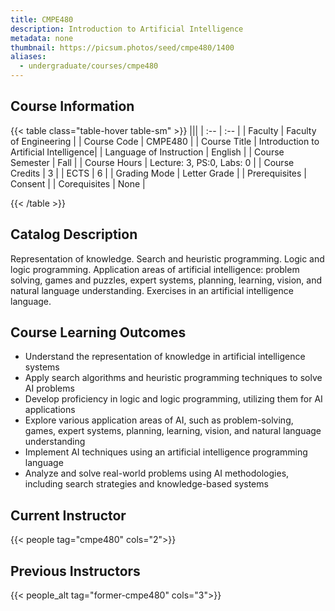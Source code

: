 ```yaml
---
title: CMPE480
description: Introduction to Artificial Intelligence
metadata: none
thumbnail: https://picsum.photos/seed/cmpe480/1400
aliases:
  - undergraduate/courses/cmpe480
---
```


## Course Information

<!-- prettier-ignore-start -->
{{< table class="table-hover table-sm" >}}
|||
| :-- | :-- |
| Faculty | Faculty of Engineering |
| Course Code | CMPE480 |
| Course Title | Introduction to Artificial Intelligence|
| Language of Instruction | English |
| Course Semester | Fall |
| Course Hours | Lecture: 3, PS:0, Labs: 0 |
| Course Credits | 3 |
| ECTS | 6 |
| Grading Mode | Letter Grade |
| Prerequisites | Consent |
| Corequisites | None |

{{< /table >}}
<!-- prettier-ignore-end -->


## Catalog Description

Representation of knowledge. Search and heuristic programming. Logic and logic programming. Application areas of artificial intelligence: problem solving, games and puzzles, expert systems, planning, learning, vision, and natural language understanding. Exercises in an artificial intelligence language.

## Course Learning Outcomes

- Understand the representation of knowledge in artificial intelligence systems
- Apply search algorithms and heuristic programming techniques to solve AI problems
- Develop proficiency in logic and logic programming, utilizing them for AI applications
- Explore various application areas of AI, such as problem-solving, games, expert systems, planning, learning, vision, and natural language understanding
- Implement AI techniques using an artificial intelligence programming language
- Analyze and solve real-world problems using AI methodologies, including search strategies and knowledge-based systems

## Current Instructor

{{< people tag="cmpe480" cols="2">}}

## Previous Instructors

{{< people_alt tag="former-cmpe480" cols="3">}}
